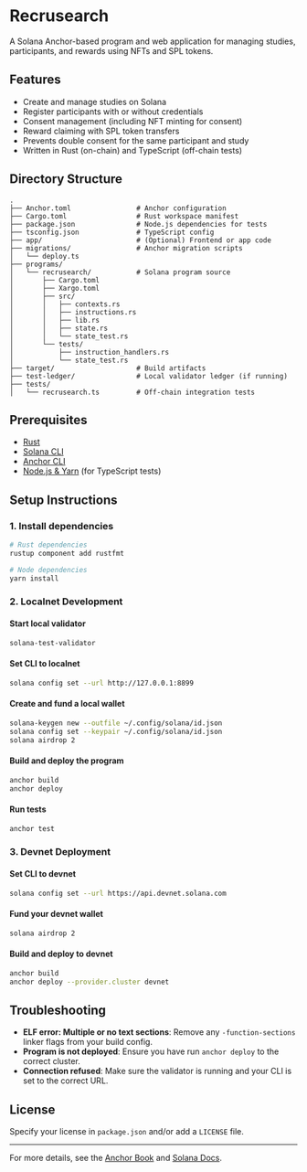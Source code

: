 # Recrusearch

A Solana Anchor-based program and web application for managing studies, participants, and rewards using NFTs and SPL tokens.

## Features
- Create and manage studies on Solana
- Register participants with or without credentials
- Consent management (including NFT minting for consent)
- Reward claiming with SPL token transfers
- Prevents double consent for the same participant and study
- Written in Rust (on-chain) and TypeScript (off-chain tests)

## Directory Structure
```
.
├── Anchor.toml                # Anchor configuration
├── Cargo.toml                 # Rust workspace manifest
├── package.json               # Node.js dependencies for tests
├── tsconfig.json              # TypeScript config
├── app/                       # (Optional) Frontend or app code
├── migrations/                # Anchor migration scripts
│   └── deploy.ts
├── programs/
│   └── recrusearch/           # Solana program source
│       ├── Cargo.toml
│       ├── Xargo.toml
│       ├── src/
│       │   ├── contexts.rs
│       │   ├── instructions.rs
│       │   ├── lib.rs
│       │   ├── state.rs
│       │   └── state_test.rs
│       └── tests/
│           ├── instruction_handlers.rs
│           └── state_test.rs
├── target/                    # Build artifacts
├── test-ledger/               # Local validator ledger (if running)
├── tests/
│   └── recrusearch.ts         # Off-chain integration tests
```

## Prerequisites
- [Rust](https://www.rust-lang.org/tools/install)
- [Solana CLI](https://docs.solana.com/cli/install-solana-cli-tools)
- [Anchor CLI](https://book.anchor-lang.com/getting_started/installation.html)
- [Node.js & Yarn](https://nodejs.org/) (for TypeScript tests)

## Setup Instructions

### 1. Install dependencies
```bash
# Rust dependencies
rustup component add rustfmt

# Node dependencies
yarn install
```

### 2. Localnet Development
#### Start local validator
```bash
solana-test-validator
```

#### Set CLI to localnet
```bash
solana config set --url http://127.0.0.1:8899
```

#### Create and fund a local wallet
```bash
solana-keygen new --outfile ~/.config/solana/id.json
solana config set --keypair ~/.config/solana/id.json
solana airdrop 2
```

#### Build and deploy the program
```bash
anchor build
anchor deploy
```

#### Run tests
```bash
anchor test
```

### 3. Devnet Deployment
#### Set CLI to devnet
```bash
solana config set --url https://api.devnet.solana.com
```

#### Fund your devnet wallet
```bash
solana airdrop 2
```

#### Build and deploy to devnet
```bash
anchor build
anchor deploy --provider.cluster devnet
```

## Troubleshooting
- **ELF error: Multiple or no text sections**: Remove any `-function-sections` linker flags from your build config.
- **Program is not deployed**: Ensure you have run `anchor deploy` to the correct cluster.
- **Connection refused**: Make sure the validator is running and your CLI is set to the correct URL.

## License
Specify your license in `package.json` and/or add a `LICENSE` file.

---

For more details, see the [Anchor Book](https://book.anchor-lang.com/) and [Solana Docs](https://docs.solana.com/).
